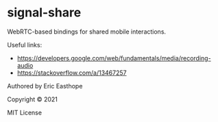 # signal-share

WebRTC-based bindings for shared mobile interactions.


Useful links:

- https://developers.google.com/web/fundamentals/media/recording-audio
- https://stackoverflow.com/a/13467257

Authored by Eric Easthope

Copyright © 2021

MIT License
